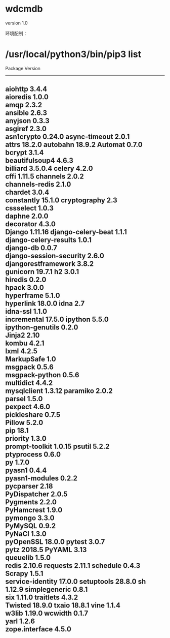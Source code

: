 # wdcmdb
version 1.0

环境配制：
# /usr/local/python3/bin/pip3 list
Package                 Version
----------------------- -------
aiohttp                 3.4.4  
aioredis                1.0.0  
amqp                    2.3.2  
ansible                 2.6.3  
anyjson                 0.3.3  
asgiref                 2.3.0  
asn1crypto              0.24.0 
async-timeout           2.0.1  
attrs                   18.2.0 
autobahn                18.9.2 
Automat                 0.7.0  
bcrypt                  3.1.4  
beautifulsoup4          4.6.3  
billiard                3.5.0.4
celery                  4.2.0  
cffi                    1.11.5 
channels                2.0.2  
channels-redis          2.1.0  
chardet                 3.0.4  
constantly              15.1.0 
cryptography            2.3    
cssselect               1.0.3  
daphne                  2.0.0  
decorator               4.3.0  
Django                  1.11.16
django-celery-beat      1.1.1  
django-celery-results   1.0.1  
django-db               0.0.7  
django-session-security 2.6.0  
djangorestframework     3.8.2  
gunicorn                19.7.1 
h2                      3.0.1  
hiredis                 0.2.0  
hpack                   3.0.0  
hyperframe              5.1.0  
hyperlink               18.0.0 
idna                    2.7    
idna-ssl                1.1.0  
incremental             17.5.0 
ipython                 5.5.0  
ipython-genutils        0.2.0  
Jinja2                  2.10   
kombu                   4.2.1  
lxml                    4.2.5  
MarkupSafe              1.0    
msgpack                 0.5.6  
msgpack-python          0.5.6  
multidict               4.4.2  
mysqlclient             1.3.12 
paramiko                2.0.2  
parsel                  1.5.0  
pexpect                 4.6.0  
pickleshare             0.7.5  
Pillow                  5.2.0  
pip                     18.1   
priority                1.3.0  
prompt-toolkit          1.0.15 
psutil                  5.2.2  
ptyprocess              0.6.0  
py                      1.7.0  
pyasn1                  0.4.4  
pyasn1-modules          0.2.2  
pycparser               2.18   
PyDispatcher            2.0.5  
Pygments                2.2.0  
PyHamcrest              1.9.0  
pymongo                 3.3.0  
PyMySQL                 0.9.2  
PyNaCl                  1.3.0  
pyOpenSSL               18.0.0 
pytest                  3.0.7  
pytz                    2018.5 
PyYAML                  3.13   
queuelib                1.5.0  
redis                   2.10.6 
requests                2.11.1 
schedule                0.4.3  
Scrapy                  1.5.1  
service-identity        17.0.0 
setuptools              28.8.0 
sh                      1.12.9 
simplegeneric           0.8.1  
six                     1.11.0 
traitlets               4.3.2  
Twisted                 18.9.0 
txaio                   18.8.1 
vine                    1.1.4  
w3lib                   1.19.0 
wcwidth                 0.1.7  
yarl                    1.2.6  
zope.interface          4.5.0  
------------------------------------
